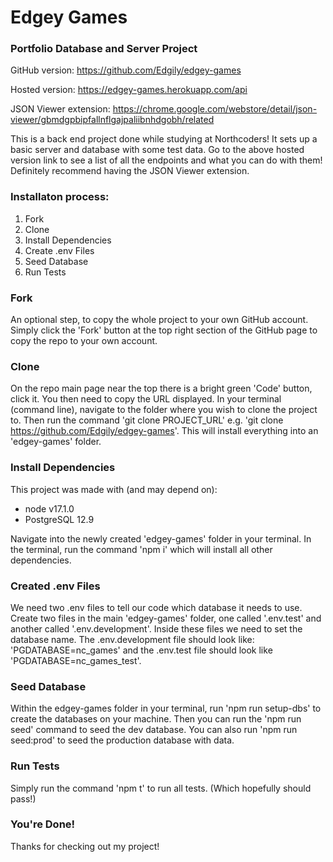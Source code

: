 # Edgey Games
### Portfolio Database and Server Project

GitHub version: https://github.com/Edgily/edgey-games

Hosted version: https://edgey-games.herokuapp.com/api

JSON Viewer extension: https://chrome.google.com/webstore/detail/json-viewer/gbmdgpbipfallnflgajpaliibnhdgobh/related

This is a back end project done while studying at Northcoders! It sets up a basic server and database with some test data. Go to the above hosted version link to see a list of all the endpoints and what you can do with them! Definitely recommend having the JSON Viewer extension.

### Installaton process:

1. Fork
2. Clone
3. Install Dependencies
4. Create .env Files
5. Seed Database
6. Run Tests

### Fork
An optional step, to copy the whole project to your own GitHub account. Simply click the 'Fork' button at the top right section of the GitHub page to copy the repo to your own account.

### Clone
On the repo main page near the top there is a bright green 'Code' button, click it. You then need to copy the URL displayed. In your terminal (command line), navigate to the folder where you wish to clone the project to. Then run the command 'git clone PROJECT_URL' e.g. 'git clone https://github.com/Edgily/edgey-games'. This will install everything into an 'edgey-games' folder.

### Install Dependencies
This project was made with (and may depend on):
- node v17.1.0
- PostgreSQL 12.9

Navigate into the newly created 'edgey-games' folder in your terminal. In the terminal, run the command 'npm i' which will install all other dependencies. 

### Created .env Files
We need two .env files to tell our code which database it needs to use. Create two files in the main 'edgey-games' folder, one called '.env.test' and another called '.env.development'. Inside these files we need to set the database name. The .env.development file should look like: 'PGDATABASE=nc_games' and the .env.test file should look like 'PGDATABASE=nc_games_test'.

### Seed Database
Within the edgey-games folder in your terminal, run 'npm run setup-dbs' to create the databases on your machine. Then you can run the 'npm run seed' command to seed the dev database. You can also run 'npm run seed:prod' to seed the production database with data.

### Run Tests
Simply run the command 'npm t' to run all tests. (Which hopefully should pass!)

### You're Done!
Thanks for checking out my project!
